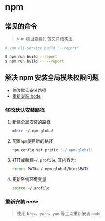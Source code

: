 # npm

## 常见的命令

> vue 项目查看打包文件结构图

```bash
# vue-cli-service build "--report"

$ npm run build --report
$ npm run build -- --report
```

## 解决 npm 安装全局模块权限问题

- [修改默认安装路径](#change_installation_path)
- [重新安装 node](#re_installation_path)

### 修改默认安装路径

<a name="change_installation_path" id="change_installation_path">

1. 新建全局安装的路径

   ```bash
   mkdir ~/.npm-global
   ```

2. 配置`npm`使用新的路径

   ```bash
   npm config set prefix '~/.npm-global'
   ```

3. 打开或新建`~/.profile`, 其内容为:

   ```bash
   export PATH=~/.npm-global/bin:$PATH
   ```

4. 更新系统环境变量

   ```bash
   source ~/.profile
   ```

### 重新安装 node

<a name="re_installation_path" id="re_installation_path">

> 使用 `brew`、`yarn`、`yum` 等工具重新安装 `node`
